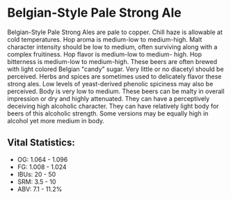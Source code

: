 # Belgian-Style Pale Strong Ale

Belgian-Style Pale Strong Ales are pale to copper. Chill haze is allowable at cold temperatures. Hop aroma is medium-low to medium-high. Malt character intensity should be low to medium, often surviving along with a complex fruitiness. Hop flavor is medium-low to medium- high. Hop bitterness is medium-low to medium-high. These beers are often brewed with light colored Belgian "candy" sugar. Very little or no diacetyl should be perceived. Herbs and spices are sometimes used to delicately flavor these strong ales. Low levels of yeast-derived phenolic spiciness may also be perceived. Body is very low to medium. These beers can be malty in overall impression or dry and highly attenuated. They can have a perceptively deceiving high alcoholic character. They can have relatively light body for beers of this alcoholic strength. Some versions may be equally high in alcohol yet more medium in body.

## Vital Statistics:

- OG: 1.064 - 1.096
- FG: 1.008 - 1.024
- IBUs: 20 - 50
- SRM: 3.5 - 10
- ABV: 7.1 - 11.2% 